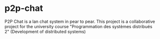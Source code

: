 # p2p-chat
P2P Chat is a lan chat system in pear to pear. This project is a collaborative project for the university course "Programmation des systèmes distribués 2" (Development of distributed systems)
